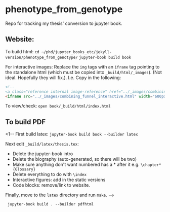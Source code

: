 # phenotype_from_genotype
Repo for tracking my thesis' conversion to jupyter book.

## Website:
To build html:
`cd ~/phd/jupyter_books_etc/jekyll-version/phenotype_from_genotype/`
`jupyter-book build book`

For interactive images:
Replace the `img` tags with an `iframe` tag pointing to the standalone html (which must be copied into `_build/html/_images`). (Not ideal. Hopefully they will fix.). I.e. Copy in the following:
```html
<!--
<a class="reference internal image-reference" href="../_images/combining_funnel_interactive.html"><img alt="../_images/combining_funnel_interactive.html" src="../_images/combining_funnel_interactive.html" style="height: 150px;" /></a> -->
<iframe src="../_images/combining_funnel_interactive.html" width="600px" height="300px" style="border:none;"></iframe>
```

To view/check:
`open book/_build/html/index.html`

## To build PDF
<!--
`jupyter-book build book --builder pdfhtml`
`jupyter-book build book --builder pdflatex` <- fails
-->

<1--
First build latex:
`jupyter-book build book --builder latex`

Next edit `_build/latex/thesis.tex`:
- Delete the jupyter-book intro
- Delete the biography (auto-generated, so there will be two)
- Make sure anything don't want numbered has a * after it e.g. `\chapter*{Glossary}` 
- Delete everything to do with `\index`
- Interactive figures: add in the static versions
- Code blocks: remove/link to website.

Finally, move to the `latex` directory and run `make`.
-->

` jupyter-book build . --builder pdfhtml`